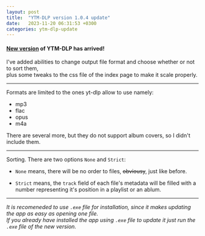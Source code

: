 ```yaml
---
layout: post
title:  "YTM-DLP version 1.0.4 update"
date:   2023-11-20 06:31:53 +0300
categories: ytm-dlp-update
---
```


#### [New version](https://github.com/RENOMIZER/ytm-dlp-gui/releases/tag/v1.0.4) of YTM-DLP has arrived!
<!--more-->
I've added abilities to change output file format and choose whether or not to sort them,<br>
plus some tweaks to the css file of the index page to make it scale properly.

---

Formats are limited to the ones yt-dlp allow to use namely:
- mp3
- flac
- opus
- m4a 

There are several more, but they do not support album covers, so I didn't include them.

---

Sorting. There are two options `None` and `Strict`:

- `None` means, there will be no order to files, <strike>obviousy</strike>, just like before.

- `Strict` means, the `track` field of each file's metadata will be filled with a number representing
it's position in a playlist or an ablum.

---

_It is recomeneded to use `.exe` file for installation, since it makes updating the app as easy as opening one file._<br>
_If you already have installed the app using `.exe` file to update it just run the `.exe` file of the new version._